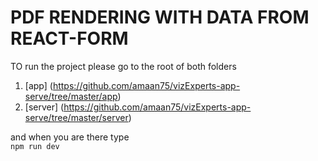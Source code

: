 # PDF RENDERING WITH DATA FROM REACT-FORM

TO run the project please go to the root of both folders 
1. [app] (https://github.com/amaan75/vizExperts-app-serve/tree/master/app)
2. [server] (https://github.com/amaan75/vizExperts-app-serve/tree/master/server)

and when you are there type\
`npm run dev`